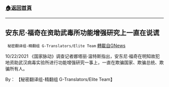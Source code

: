 ###  [:house:返回首頁](https://github.com/ourhimalayas/txt)
---


## 安东尼·福奇在资助武毒所功能增强研究上一直在说谎
` 秘密翻译组-精翻组 G-Translators/Elite Team` [轉載自GNews](https://gnews.org/zh-hans/1616337/)

10/22/2021 《国家脉动》调查记者娜塔丽·温特斯指出，安东尼·福奇在明知故犯地资助武汉病毒实验所进行功能增强研究一事上，一直在欺骗国家、欺骗总统、欺骗所有人。

By： 【秘密翻译组-精翻组 G-Translators/Elite Team】
